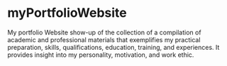 # myPortfolioWebsite
My portfolio Website show-up of the collection of a compilation of academic and professional materials that exemplifies my practical preparation, skills, qualifications, education, training, and experiences. It provides insight into my personality, motivation, and work ethic. 
